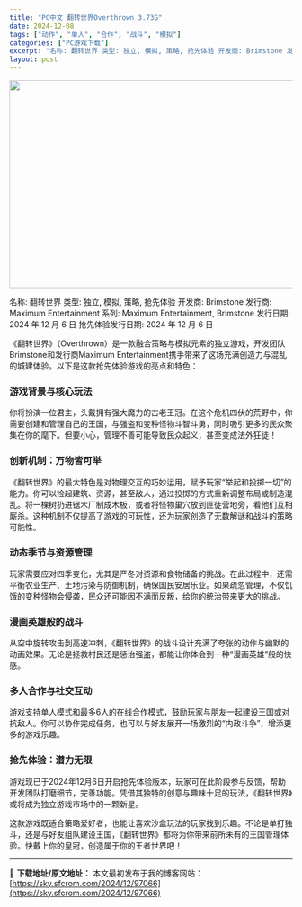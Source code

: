 ```yaml
---
title: "PC中文 翻转世界Overthrown 3.73G"
date: 2024-12-08
tags: ["动作", "单人", "合作", "战斗", "模拟"]
categories: ["PC游戏下载"]
excerpt: "名称: 翻转世界 类型: 独立, 模拟, 策略, 抢先体验 开发商: Brimstone 发行商: Maximum Entertainment 系列: Maximum Entertainment, Brimstone 发行日期: 2024 年 12 月 6 日 抢先体验发行日期: 2024 年 12&hellip;"
layout: post
---
```


<img class="aligncenter size-full wp-image-97067" src="https://sky.sfcrom.com/wp-content/uploads/2024/12/2024120810053136.webp" alt="" width="660" height="370" />

名称: 翻转世界
类型: 独立, 模拟, 策略, 抢先体验
开发商: Brimstone
发行商: Maximum Entertainment
系列: Maximum Entertainment, Brimstone
发行日期: 2024 年 12 月 6 日
抢先体验发行日期: 2024 年 12 月 6 日

《翻转世界》（Overthrown）是一款融合策略与模拟元素的独立游戏，开发团队Brimstone和发行商Maximum Entertainment携手带来了这场充满创造力与混乱的城建体验。以下是这款抢先体验游戏的亮点和特色：
<h3>游戏背景与核心玩法</h3>
你将扮演一位君主，头戴拥有强大魔力的古老王冠。在这个危机四伏的荒野中，你需要创建和管理自己的王国，与强盗和变种怪物斗智斗勇，同时吸引更多的民众聚集在你的麾下。但要小心，管理不善可能导致民众起义，甚至变成法外狂徒！
<h3>创新机制：万物皆可举</h3>
《翻转世界》的最大特色是对物理交互的巧妙运用，赋予玩家“举起和投掷一切”的能力。你可以捡起建筑、资源，甚至敌人，通过投掷的方式重新调整布局或制造混乱。将一棵树扔进锯木厂制成木板，或者将怪物巢穴放到匪徒营地旁，看他们互相厮杀。这种机制不仅提高了游戏的可玩性，还为玩家创造了无数解谜和战斗的策略可能性。
<h3>动态季节与资源管理</h3>
玩家需要应对四季变化，尤其是严冬对资源和食物储备的挑战。在此过程中，还需平衡农业生产、土地污染与防御机制，确保国民安居乐业。如果疏忽管理，不仅饥饿的变种怪物会侵袭，民众还可能因不满而反叛，给你的统治带来更大的挑战。
<h3>漫画英雄般的战斗</h3>
从空中旋转攻击到高速冲刺，《翻转世界》的战斗设计充满了夸张的动作与幽默的动画效果。无论是拯救村民还是惩治强盗，都能让你体会到一种“漫画英雄”般的快感。
<h3>多人合作与社交互动</h3>
游戏支持单人模式和最多6人的在线合作模式，鼓励玩家与朋友一起建设王国或对抗敌人。你可以协作完成任务，也可以与好友展开一场激烈的“内政斗争”，增添更多的游戏乐趣。
<h3>抢先体验：潜力无限</h3>
游戏现已于2024年12月6日开启抢先体验版本，玩家可在此阶段参与反馈，帮助开发团队打磨细节，完善功能。凭借其独特的创意与趣味十足的玩法，《翻转世界》或将成为独立游戏市场中的一颗新星。

这款游戏既适合策略爱好者，也能让喜欢沙盒玩法的玩家找到乐趣。不论是单打独斗，还是与好友组队建设王国，《翻转世界》都将为你带来前所未有的王国管理体验。快戴上你的皇冠，创造属于你的王者世界吧！

---
📖 **下载地址/原文地址：** 本文最初发布于我的博客网站：[https://sky.sfcrom.com/2024/12/97066](https://sky.sfcrom.com/2024/12/97066)
